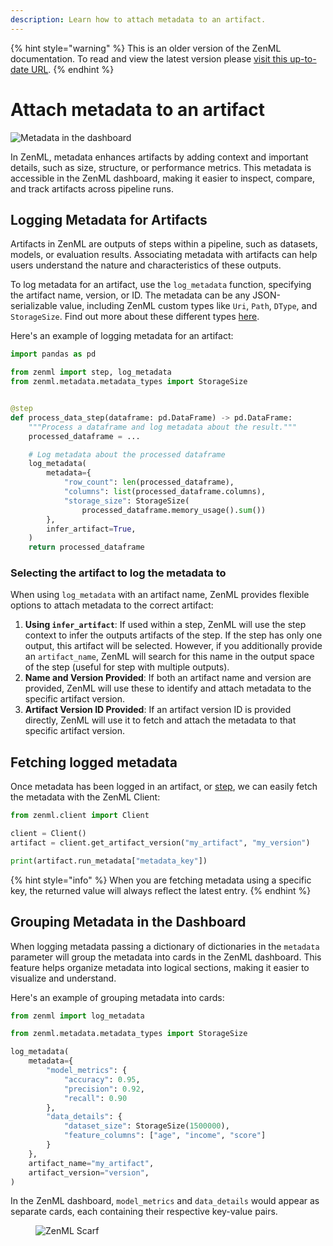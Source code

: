 ```yaml
---
description: Learn how to attach metadata to an artifact.
---
```


{% hint style="warning" %}
This is an older version of the ZenML documentation. To read and view the latest version please [visit this up-to-date URL](https://docs.zenml.io).
{% endhint %}


# Attach metadata to an artifact

![Metadata in the dashboard](../../../.gitbook/assets/metadata-in-dashboard.png)

In ZenML, metadata enhances artifacts by adding context and important details, 
such as size, structure, or performance metrics. This metadata is accessible 
in the ZenML dashboard, making it easier to inspect, compare, and track 
artifacts across pipeline runs.

## Logging Metadata for Artifacts

Artifacts in ZenML are outputs of steps within a pipeline, such as datasets, 
models, or evaluation results. Associating metadata with artifacts can help 
users understand the nature and characteristics of these outputs.

To log metadata for an artifact, use the `log_metadata` function, specifying 
the artifact name, version, or ID. The metadata can be any JSON-serializable 
value, including ZenML custom types like `Uri`, `Path`, `DType`, and 
`StorageSize`. Find out more about these different types 
[here](../../model-management-metrics/track-metrics-metadata/logging-metadata.md).

Here's an example of logging metadata for an artifact:

```python
import pandas as pd

from zenml import step, log_metadata
from zenml.metadata.metadata_types import StorageSize


@step
def process_data_step(dataframe: pd.DataFrame) -> pd.DataFrame:
    """Process a dataframe and log metadata about the result."""
    processed_dataframe = ...

    # Log metadata about the processed dataframe
    log_metadata(
        metadata={
            "row_count": len(processed_dataframe),
            "columns": list(processed_dataframe.columns),
            "storage_size": StorageSize(
                processed_dataframe.memory_usage().sum())
        },
        infer_artifact=True,
    )
    return processed_dataframe
```

### Selecting the artifact to log the metadata to

When using `log_metadata` with an artifact name, ZenML provides flexible 
options to attach metadata to the correct artifact:

1. **Using `infer_artifact`**: If used within a step, ZenML will use the step
context to infer the outputs artifacts of the step. If the step has only one 
output, this artifact will be selected. However, if you additionally 
provide an `artifact_name`, ZenML will search for this name in the output space
of the step (useful for step with multiple outputs).
2. **Name and Version Provided**: If both an artifact name and version are 
provided, ZenML will use these to identify and attach metadata to the 
specific artifact version.
3. **Artifact Version ID Provided**: If an artifact version ID is provided 
directly, ZenML will use it to fetch and attach the metadata to that 
specific artifact version.

## Fetching logged metadata

Once metadata has been logged in an artifact, or 
[step](../track-metrics-metadata/attach-metadata-to-a-model.md), we can easily 
fetch the metadata with the ZenML Client:

```python
from zenml.client import Client

client = Client()
artifact = client.get_artifact_version("my_artifact", "my_version")

print(artifact.run_metadata["metadata_key"])
```

{% hint style="info" %}
When you are fetching metadata using a specific key, the returned value will 
always reflect the latest entry.
{% endhint %}

## Grouping Metadata in the Dashboard

When logging metadata passing a dictionary of dictionaries in the `metadata` 
parameter will group the metadata into cards in the ZenML dashboard. This 
feature helps organize metadata into logical sections, making it easier to 
visualize and understand.

Here's an example of grouping metadata into cards:

```python
from zenml import log_metadata

from zenml.metadata.metadata_types import StorageSize

log_metadata(
    metadata={
        "model_metrics": {
            "accuracy": 0.95,
            "precision": 0.92,
            "recall": 0.90
        },
        "data_details": {
            "dataset_size": StorageSize(1500000),
            "feature_columns": ["age", "income", "score"]
        }
    },
    artifact_name="my_artifact",
    artifact_version="version",
)
```

In the ZenML dashboard, `model_metrics` and `data_details` would appear as 
separate cards, each containing their respective key-value pairs.

<!-- For scarf -->
<figure><img alt="ZenML Scarf" referrerpolicy="no-referrer-when-downgrade" src="https://static.scarf.sh/a.png?x-pxid=f0b4f458-0a54-4fcd-aa95-d5ee424815bc" /></figure>